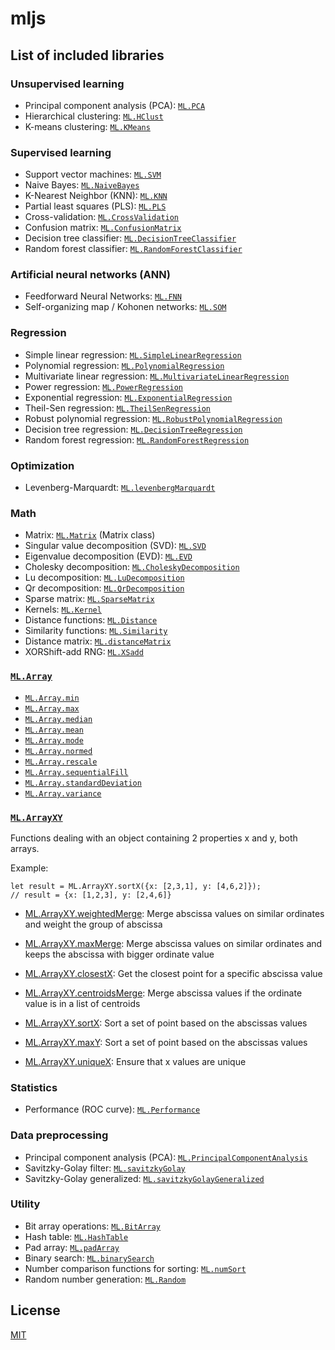 # mljs

## 

## List of included libraries

### Unsupervised learning

- Principal component analysis (PCA): [`ML.PCA`](https://github.com/mljs/pca)
- Hierarchical clustering: [`ML.HClust`](https://github.com/mljs/hclust)
- K-means clustering: [`ML.KMeans`](https://github.com/mljs/kmeans)

### Supervised learning

- Support vector machines: [`ML.SVM`](https://github.com/mljs/svm)
- Naive Bayes: [`ML.NaiveBayes`](https://github.com/mljs/naive-bayes)
- K-Nearest Neighbor (KNN): [`ML.KNN`](https://github.com/mljs/knn)
- Partial least squares (PLS): [`ML.PLS`](https://github.com/mljs/pls)
- Cross-validation: [`ML.CrossValidation`](https://github.com/mljs/cross-validation)
- Confusion matrix: [`ML.ConfusionMatrix`](https://github.com/mljs/confusion-matrix)
- Decision tree classifier: [`ML.DecisionTreeClassifier`](https://github.com/mljs/decision-tree-cart)
- Random forest classifier: [`ML.RandomForestClassifier`](https://github.com/mljs/random-forest)

### Artificial neural networks (ANN)

- Feedforward Neural Networks: [`ML.FNN`](https://github.com/mljs/feedforward-neural-networks)
- Self-organizing map / Kohonen networks: [`ML.SOM`](https://github.com/mljs/som)

### Regression

- Simple linear regression: [`ML.SimpleLinearRegression`](https://github.com/mljs/regression-simple-linear)
- Polynomial regression: [`ML.PolynomialRegression`](https://github.com/mljs/regression-polynomial)
- Multivariate linear regression: [`ML.MultivariateLinearRegression`](https://github.com/mljs/regression-multivariate-linear)
- Power regression: [`ML.PowerRegression`](https://github.com/mljs/regression-power)
- Exponential regression: [`ML.ExponentialRegression`](https://github.com/mljs/regression-exponential)
- Theil-Sen regression: [`ML.TheilSenRegression`](https://github.com/mljs/regression-theil-sen)
- Robust polynomial regression: [`ML.RobustPolynomialRegression`](https://github.com/mljs/regression-robust-polynomial)
- Decision tree regression: [`ML.DecisionTreeRegression`](https://github.com/mljs/decision-tree-cart)
- Random forest regression: [`ML.RandomForestRegression`](https://github.com/mljs/random-forest)

### Optimization

- Levenberg-Marquardt: [`ML.levenbergMarquardt`](https://github.com/mljs/levenberg-marquardt)

### Math

- Matrix: [`ML.Matrix`](https://github.com/mljs/matrix) (Matrix class)
- Singular value decomposition (SVD): [`ML.SVD`](https://github.com/mljs/matrix)
- Eigenvalue decomposition (EVD): [`ML.EVD`](https://github.com/mljs/matrix)
- Cholesky decomposition: [`ML.CholeskyDecomposition`](https://github.com/mljs/matrix)
- Lu decomposition: [`ML.LuDecomposition`](https://github.com/mljs/matrix)
- Qr decomposition: [`ML.QrDecomposition`](https://github.com/mljs/matrix)
- Sparse matrix: [`ML.SparseMatrix`](https://github.com/mljs/sparse-matrix)
- Kernels: [`ML.Kernel`](https://github.com/mljs/kernel)
- Distance functions: [`ML.Distance`](https://github.com/mljs/distance)
- Similarity functions: [`ML.Similarity`](https://github.com/mljs/distance)
- Distance matrix: [`ML.distanceMatrix`](https://github.com/mljs/distance-matrix)
- XORShift-add RNG: [`ML.XSadd`](https://github.com/mljs/xsadd)

### [`ML.Array`](https://github.com/mljs/array)

- [`ML.Array.min`](https://github.com/mljs/array/tree/master/packages/array-min)
- [`ML.Array.max`](https://github.com/mljs/array/tree/master/packages/array-max)
- [`ML.Array.median`](https://github.com/mljs/array/tree/master/packages/array-median)
- [`ML.Array.mean`](https://github.com/mljs/array/tree/master/packages/array-mean)
- [`ML.Array.mode`](https://github.com/mljs/array/tree/master/packages/array-mode)
- [`ML.Array.normed`](https://github.com/mljs/array/tree/master/packages/array-normed)
- [`ML.Array.rescale`](https://github.com/mljs/array/tree/master/packages/array-rescale)
- [`ML.Array.sequentialFill`](https://github.com/mljs/array/tree/master/packages/'ml-array-sequential-fill)
- [`ML.Array.standardDeviation`](https://github.com/mljs/array/tree/master/packages/array-standard-deviation)
- [`ML.Array.variance`](https://github.com/mljs/array/tree/master/packages/array-variance)

### [`ML.ArrayXY`](https://github.com/mljs/array-xy)

Functions dealing with an object containing 2 properties x and y, both arrays.

Example:

```
let result = ML.ArrayXY.sortX({x: [2,3,1], y: [4,6,2]});
// result = {x: [1,2,3], y: [2,4,6]}
```

- [ML.ArrayXY.weightedMerge](https://github.com/mljs/array-xy/tree/master/packages/array-xy-weighted-merge): Merge abscissa values on similar ordinates and weight the group of abscissa

- [ML.ArrayXY.maxMerge](https://github.com/mljs/array-xy/tree/master/packages/array-xy-max-merge): Merge abscissa values on similar ordinates and keeps the abscissa with bigger ordinate value
- [ML.ArrayXY.closestX](https://github.com/mljs/array-xy/tree/master/packages/array-xy-closest-x): Get the closest point for a specific abscissa value
- [ML.ArrayXY.centroidsMerge](https://github.com/mljs/array-xy/tree/master/packages/array-xy-centroids-merge): Merge abscissa values if the ordinate value is in a list of centroids
- [ML.ArrayXY.sortX](https://github.com/mljs/array-xy/tree/master/packages/array-xy-sort-x): Sort a set of point based on the abscissas values
- [ML.ArrayXY.maxY](https://github.com/mljs/array-xy/tree/master/packages/array-xy-max-y): Sort a set of point based on the abscissas values
- [ML.ArrayXY.uniqueX](https://github.com/mljs/array-xy/tree/master/packages/array-xy-unique-x): Ensure that x values are unique

### Statistics

- Performance (ROC curve): [`ML.Performance`](https://github.com/mljs/performance)

### Data preprocessing

- Principal component analysis (PCA): [`ML.PrincipalComponentAnalysis`](https://github.com/mljs/pca)
- Savitzky-Golay filter: [`ML.savitzkyGolay`](https://github.com/mljs/savitzky-golay)
- Savitzky-Golay generalized: [`ML.savitzkyGolayGeneralized`](https://github.com/mljs/savitzky-golay-generalized)

### Utility

- Bit array operations: [`ML.BitArray`](https://github.com/mljs/bit-array)
- Hash table: [`ML.HashTable`](https://github.com/mljs/hash-table)
- Pad array: [`ML.padArray`](https://github.com/mljs/pad-array)
- Binary search: [`ML.binarySearch`](https://github.com/darkskyapp/binary-search)
- Number comparison functions for sorting: [`ML.numSort`](https://github.com/sindresorhus/num-sort)
- Random number generation: [`ML.Random`](https://github.com/mljs/random)

## License

[MIT](./LICENSE)